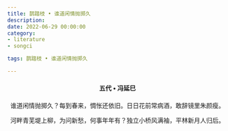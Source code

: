 ```yaml
---
title: 鹊踏枝 • 谁道闲情抛掷久
description:
date: 2022-06-29 00:00:00
category:
- literature
- songci

tags: 鹊踏枝 • 谁道闲情抛掷久

---
```


<div id="poem-author">
    五代 • 冯延巳
</div>
<div id="poem-body">
<p class="poem-paragraph">谁道闲情抛掷久？每到春来，惆怅还依旧。日日花前常病酒，敢辞镜里朱颜瘦。</p>
<p class="poem-paragraph">河畔青芜堤上柳，为问新愁，何事年年有？独立小桥风满袖，平林新月人归后。</p>

</div>

<style>

#poem-author {
    width: 100%;
    text-align: center;
    margin: 20px 0;
    font-weight: bold;
}
#poem-body {
    width: 100%;
    text-align: center;
}
.poem-paragraph {
    font-family: "仿宋"
}

</style>